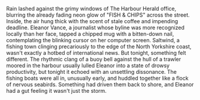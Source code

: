 Rain lashed against the grimy windows of The Harbour Herald office, blurring the already fading neon glow of "FISH & CHIPS" across the street.  Inside, the air hung thick with the scent of stale coffee and impending deadline.  Eleanor Vance, a journalist whose byline was more recognized locally than her face, tapped a chipped mug with a bitten-down nail, contemplating the blinking cursor on her computer screen. Saltwind, a fishing town clinging precariously to the edge of the North Yorkshire coast, wasn't exactly a hotbed of international news.  But tonight, something felt different. The rhythmic clang of a buoy bell against the hull of a trawler moored in the harbour usually lulled Eleanor into a state of drowsy productivity, but tonight it echoed with an unsettling dissonance.  The fishing boats were all in, unusually early, and huddled together like a flock of nervous seabirds.  Something had driven them back to shore, and Eleanor had a gut feeling it wasn't just the storm.
